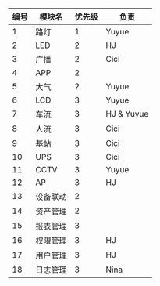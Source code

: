 编号 | 模块名 | 优先级|  负责
--|--|--|--|
1|路灯|1 | Yuyue
2 |LED|2 | HJ
3|广播|2 | Cici
4|APP|2 | 
5|大气|2 | Yuyue 
6|LCD|3 | Yuyue
7|车流|3 | HJ & Yuyue 
8|人流|3 | Cici
9|基站|3 | Cici
10|UPS|3 | Cici
11|CCTV|3 | Yuyue
12|AP|3 | HJ
13|设备联动|2 |
14|资产管理|2 | 
15|报表管理|3 | 
16|权限管理|3 | HJ
17|用户管理|3 | HJ
18|日志管理|3 | Nina